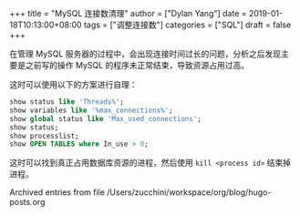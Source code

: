 +++
title = "MySQL 连接数清理"
author = ["Dylan Yang"]
date = 2019-01-18T10:13:00+08:00
tags = ["调整连接数"]
categories = ["SQL"]
draft = false
+++

在管理 MySQL 服务器的过程中，会出现连接时间过长的问题，分析之后发现主要是之前写的操作 MySQL 的程序未正常结束，导致资源占用过高。

这时可以使用以下的方案进行自理：

```sql
show status like 'Threads%';
show variables like '%max_connections%';
show global status like 'Max_used_connections';
show status;
show processlist;
show OPEN TABLES where In_use > 0;
```

这时可以找到真正占用数据库资源的进程，然后使用 `kill <process id>` 结束掉进程。

Archived entries from file /Users/zucchini/workspace/org/blog/hugo-posts.org
